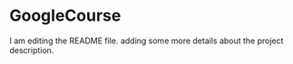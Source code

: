 # GoogleCourse
I am editing the README file. adding some more details about the project description.
